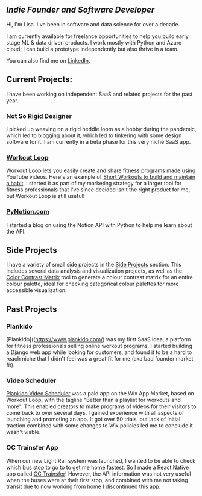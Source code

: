 ## *Indie Founder and Software Developer*
Hi, I'm Lisa. I've been in software and data science for over a decade.

I am currently available for freelance opportunities to help you build early stage ML & data driven products. I work mostly with Python and Azure cloud; I can build a prototype independently but also thrive in a team.

You can also find me on [LinkedIn](https://www.linkedin.com/in/lisagaud/).

## Current Projects: 
I have been working on independent SaaS and related projects for the past year. 

### [Not So Rigid Designer](https://designer.notsorigidweaver.com/)
I picked up weaving on a rigid heddle loom as a hobby during the pandemic, which led to blogging about it, which led to tinkering with some design software for it. I am currently in a beta phase for this very niche SaaS app.

### [Workout Loop](https://www.plankido.com/loop)
[Workout Loop](https://www.plankido.com/loop) lets you easily create and share fitness programs made using YouTube videos. 
Here's an example of [Short Workouts to build and maintain a habit](https://www.plankido.com/posts/short_workouts_to_build_habit/). I started it as part of my marketing strategy for a larger tool for fitness professionals that I've since decided isn't the right product for me, but Workout Loop is still useful!

### [PyNotion.com](https://www.pynotion.com/)
I started a blog on using the Notion API with Python to help me learn about the API. 

## Side Projects
I have a variety of small side projects in the [Side Projects](Projects/index.html) section. This includes several data analysis and visualization projects, 
as well as the [Color Contrast Matrix](Projects/Colours/contrast_matrix.html) tool to generate a colour contrast matrix for an entire colour palette, ideal for checking categorical colour palettes for more accessible visualization.

## Past Projects

### Plankido
[Plankido]((https://www.plankido.com/) was my first SaaS idea, a platform for fitness professionals selling online workout programs. I started building a Django web app while looking for customers, and found it to be a hard to reach niche that I didn't feel was a great fit for me (aka bad founder market fit).

### Video Scheduler
[Plankido Video Scheduler](https://www.plankido.com/video_scheduler) was a paid app on the Wix App Market, based on Workout Loop, with the tagline "Better than a playlist for workouts and more". This enabled creators to make programs of videos for their visitors to come back to over several days. I gained experience with all aspects of launching and promoting an app. It got over 50 trials, but lack of initial traction combined with some changes to Wix policies led me to conclude it wasn't viable.

### OC Trainsfer App
When our new Light Rail system was launched, I wanted to be able to check which bus stop to go to to get me home fastest. So I made a React Native app called [OC Trainsfer](OCTrainsfer)!
However, the API information was not very useful when the buses were at their first stop, and combined with me not taking transit due to now working from home
I discontinued this app.
